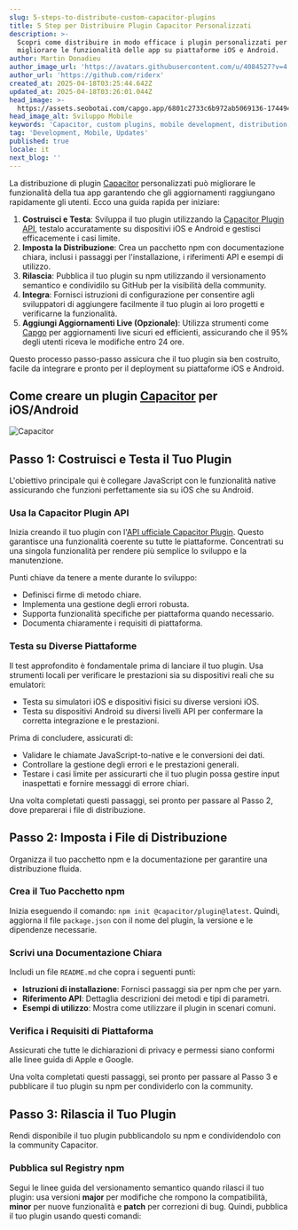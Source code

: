 ```yaml
---
slug: 5-steps-to-distribute-custom-capacitor-plugins
title: 5 Step per Distribuire Plugin Capacitor Personalizzati
description: >-
  Scopri come distribuire in modo efficace i plugin personalizzati per
  migliorare le funzionalità delle app su piattaforme iOS e Android.
author: Martin Donadieu
author_image_url: 'https://avatars.githubusercontent.com/u/4084527?v=4'
author_url: 'https://github.com/riderx'
created_at: 2025-04-18T03:25:44.642Z
updated_at: 2025-04-18T03:26:01.044Z
head_image: >-
  https://assets.seobotai.com/capgo.app/6801c2733c6b972ab5069136-1744946761044.jpg
head_image_alt: Sviluppo Mobile
keywords: 'Capacitor, custom plugins, mobile development, distribution, live updates'
tag: 'Development, Mobile, Updates'
published: true
locale: it
next_blog: ''
---
```

La distribuzione di plugin [Capacitor](https://capacitorjs.com/) personalizzati può migliorare le funzionalità della tua app garantendo che gli aggiornamenti raggiungano rapidamente gli utenti. Ecco una guida rapida per iniziare:

1. **Costruisci e Testa**: Sviluppa il tuo plugin utilizzando la [Capacitor Plugin API](https://capgo.app/blog/capacitor-comprehensive-guide/), testalo accuratamente su dispositivi iOS e Android e gestisci efficacemente i casi limite.
2. **Imposta la Distribuzione**: Crea un pacchetto npm con documentazione chiara, inclusi i passaggi per l'installazione, i riferimenti API e esempi di utilizzo.
3. **Rilascia**: Pubblica il tuo plugin su npm utilizzando il versionamento semantico e condividilo su GitHub per la visibilità della community.
4. **Integra**: Fornisci istruzioni di configurazione per consentire agli sviluppatori di aggiungere facilmente il tuo plugin ai loro progetti e verificarne la funzionalità.
5. **Aggiungi Aggiornamenti Live (Opzionale)**: Utilizza strumenti come [Capgo](https://capgo.app/) per aggiornamenti live sicuri ed efficienti, assicurando che il 95% degli utenti riceva le modifiche entro 24 ore.

Questo processo passo-passo assicura che il tuo plugin sia ben costruito, facile da integrare e pronto per il deployment su piattaforme iOS e Android.

## Come creare un plugin [Capacitor](https://capacitorjs.com/) per iOS/Android

![Capacitor](https://assets.seobotai.com/capgo.app/6801c2733c6b972ab5069136/7e137b9b90adb3934b29b03381f213c1.jpg)

<Steps>

## Passo 1: Costruisci e Testa il Tuo Plugin

L'obiettivo principale qui è collegare JavaScript con le funzionalità native assicurando che funzioni perfettamente sia su iOS che su Android.

### Usa la Capacitor Plugin API

Inizia creando il tuo plugin con l'[API ufficiale Capacitor Plugin](https://capgo.app/blog/capacitor-comprehensive-guide/). Questo garantisce una funzionalità coerente su tutte le piattaforme. Concentrati su una singola funzionalità per rendere più semplice lo sviluppo e la manutenzione.

Punti chiave da tenere a mente durante lo sviluppo:

- Definisci firme di metodo chiare.
- Implementa una gestione degli errori robusta.
- Supporta funzionalità specifiche per piattaforma quando necessario.
- Documenta chiaramente i requisiti di piattaforma.

### Testa su Diverse Piattaforme

Il test approfondito è fondamentale prima di lanciare il tuo plugin. Usa strumenti locali per verificare le prestazioni sia su dispositivi reali che su emulatori:

- Testa su simulatori iOS e dispositivi fisici su diverse versioni iOS.
- Testa su dispositivi Android su diversi livelli API per confermare la corretta integrazione e le prestazioni.

Prima di concludere, assicurati di:

- Validare le chiamate JavaScript-to-native e le conversioni dei dati.
- Controllare la gestione degli errori e le prestazioni generali.
- Testare i casi limite per assicurarti che il tuo plugin possa gestire input inaspettati e fornire messaggi di errore chiari.

Una volta completati questi passaggi, sei pronto per passare al Passo 2, dove preparerai i file di distribuzione.

## Passo 2: Imposta i File di Distribuzione

Organizza il tuo pacchetto npm e la documentazione per garantire una distribuzione fluida.

### Crea il Tuo Pacchetto npm

Inizia eseguendo il comando: `npm init @capacitor/plugin@latest`. Quindi, aggiorna il file `package.json` con il nome del plugin, la versione e le dipendenze necessarie.

### Scrivi una Documentazione Chiara

Includi un file `README.md` che copra i seguenti punti:

- **Istruzioni di installazione**: Fornisci passaggi sia per npm che per yarn.
- **Riferimento API**: Dettaglia descrizioni dei metodi e tipi di parametri.
- **Esempi di utilizzo**: Mostra come utilizzare il plugin in scenari comuni.

### Verifica i Requisiti di Piattaforma

Assicurati che tutte le dichiarazioni di privacy e permessi siano conformi alle linee guida di Apple e Google.

Una volta completati questi passaggi, sei pronto per passare al Passo 3 e pubblicare il tuo plugin su npm per condividerlo con la community.

## Passo 3: Rilascia il Tuo Plugin

Rendi disponibile il tuo plugin pubblicandolo su npm e condividendolo con la community Capacitor.

### Pubblica sul Registry npm

Segui le linee guida del versionamento semantico quando rilasci il tuo plugin: usa versioni **major** per modifiche che rompono la compatibilità, **minor** per nuove funzionalità e **patch** per correzioni di bug. Quindi, pubblica il tuo plugin usando questi comandi:

</Steps>
